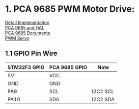 # 1. PCA 9685 PWM Motor Drive:
[Detail Implementation](https://learn.adafruit.com/16-channel-pwm-servo-driver/chaining-drivers)  
[PCA 9685 and HAL](https://simonmartin.ch/resources/stm32/dl/STM32%20Tutorial%2004%20-%20I2C%20Module%20(pca9685)%20using%20HAL%20(and%20FreeRTOS).pdf)  
[PCA 9685 Documents](https://cdn-learn.adafruit.com/downloads/pdf/16-channel-pwm-servo-driver.pdf)  
[PWM Servo](https://www.servocity.com/how-does-a-servo-work)  
## 1.1 GPIO Pin Wire
| STM32F3 GPIO  | PCA 9685 GPIO | Note        |
| ------------- | ------------- | ----------- |
| 5V            | VCC           |             |
| GND           | GND           |             |
| PA9           | SCL           | I2C2 SCL    |
| PA10          | SDA           | I2C2 SDA    |
